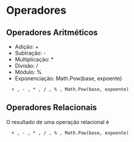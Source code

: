 # Operadores #

## Operadores Aritméticos ##

* Adição:        +
* Subtração:     -
* Multiplicação: *
* Divisão:       /
* Módulo:        %
* Exponenciação: Math.Pow(base, expoente)




```
  + , - , * , / , % , Math.Pow(base, expoente)
```

## Operadores Relacionais ##

O resultado de uma operação relacional é 

```
  + , - , * , / , % , Math.Pow(base, expoente)
```
